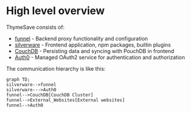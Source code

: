 # High level overview

ThymeSave consists of:

- [funnel](https://github.com/ThymeSave/funnel) - Backend proxy functionality and configuration
- [silverware](https://github.com/ThymeSave/silverware) - Frontend application, npm packages, builtin plugins
- [CouchDB](https://couchdb.apache.org/) - Persisting data and syncing with PouchDB in frontend
- [Auth0](https://auth0.com/) - Managed OAuth2 service for authentication and authorization

The communication hierarchy is like this:

``` mermaid
graph TD;
silverware-->funnel
silverware--->Auth0
funnel-->CouchDB[CouchDB Cluster]
funnel-->External_Websites[External websites]
funnel-->Auth0
```

